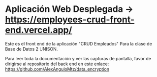 # Aplicación Web Desplegada -> https://employees-crud-front-end.vercel.app/

Este es el front end de la aplicación "CRUD Empleados" Para la clase de Base de Datos 2 UNISON.

Para leer toda la documentación y ver las capturas de pantalla, favor de dirigirse al repositorio del back end en este enlace: https://github.com/AlexAnguloMtz/data_encryption
